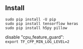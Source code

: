 ## Install

    sudo pip install -U pip  
    sudo pip install tensorflow keras 
    sudo pip install h5py pillow  

disable "cpu_feature_guard":  
`export TF_CPP_MIN_LOG_LEVEL=2`